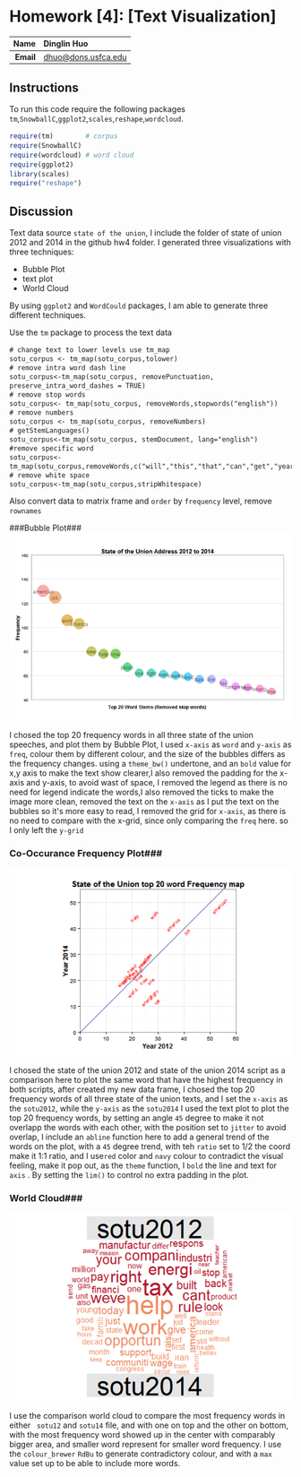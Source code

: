 Homework [4]: [Text Visualization]
==============================

| **Name**  | Dinglin Huo  |
|----------:|:-------------|
| **Email** | dhuo@dons.usfca.edu |

## Instructions ##
To run this code require the following packages `tm`,`SnowballC`,`ggplot2`,`scales`,`reshape`,`wordcloud`.

```R
require(tm)        # corpus
require(SnowballC)
require(wordcloud) # word cloud
require(ggplot2)
library(scales)
require("reshape")
```

## Discussion ##
Text data source `state of the union`, I include the folder of state of union 2012 and 2014 in the github hw4 folder.
I generated three visualizations with three techniques:
- Bubble Plot
- text plot
- World Cloud

By using `ggplot2` and `WordCould` packages, I am able to generate three different techniques.

Use the `tm` package to process the text data
```
# change text to lower levels use tm_map
sotu_corpus <- tm_map(sotu_corpus,tolower)
# remove intra word dash line
sotu_corpus<-tm_map(sotu_corpus, removePunctuation, preserve_intra_word_dashes = TRUE)
# remove stop words
sotu_corpus<- tm_map(sotu_corpus, removeWords,stopwords("english"))
# remove numbers
sotu_corpus <- tm_map(sotu_corpus, removeNumbers)
# getStemLanguages()
sotu_corpus<-tm_map(sotu_corpus, stemDocument, lang="english")
#remove specific word
sotu_corpus<-tm_map(sotu_corpus,removeWords,c("will","this","that","can","get","year","let","make","said"))
# remove white space
sotu_corpus<-tm_map(sotu_corpus,stripWhitespace)
```
Also convert data to matrix frame and `order` by `frequency` level, remove `rownames`


###Bubble Plot###
![bubbleplot](bubbleplot.png)

I chosed the top 20 frequency words in all three state of the union speeches, and plot them by Bubble Plot,
I used `x-axis` as `word` and `y-axis` as `freq`, colour them by different colour, and the size of the bubbles differs as the frequency changes.
using a `theme_bw()` undertone, and an `bold` value for x,y axis to make the text show clearer,I also removed the padding for the x-axis and y-axis, to avoid wast of space, 
I removed the legend as there is no need for legend indicate the words,I also removed the ticks to make the image more clean, removed the text on the `x-axis` as I put the text on the bubbles
so it's more easy to read, I removed the grid for `x-axis`, as there is no need to compare with the x-grid, since only comparing the `freq` here. so I only left the `y-grid`

### Co-Occurance Frequency Plot###
![frequency](frequency.png)

I chosed the state of the union 2012 and state of the union 2014 script as a comparison here to plot the same word that have the highest frequency in both scripts,
after created my new data frame, I chosed the top 20 frequency words of all three state of the union texts, and I set the `x-axis` as the `sotu2012`, while the `y-axis` as the `sotu2014`
I used the text plot to plot the top 20 frequency words, by setting an angle `45` degree to make it not overlapp the words with each other, 
with the position set to `jitter` to avoid overlap, I include an `abline` function here to add a general trend of the words on the plot, with a `45` degree trend, with teh `ratio` set to 1/2 
the coord make it 1:1 ratio, and I use`red` color and `navy` colour to contradict the visual feeling, make it pop out, as the `theme` function, I `bold` the line and text for `axis` .
By setting the `lim()` to control no extra padding in the plot.
### World Cloud###

![wordcloud](wordcloud.png)

I use the comparison world cloud to compare the most frequency words in either ` sotu12` and `sotu14` file, and with one on top and 
the other on bottom, with the most frequency word showed up in the center with comparably bigger area, and smaller word represent for smaller word frequency.
I use the `colour_brewer` `RdBu` to generate contradictory colour, and with a `max` value set up to be able to include more words.

